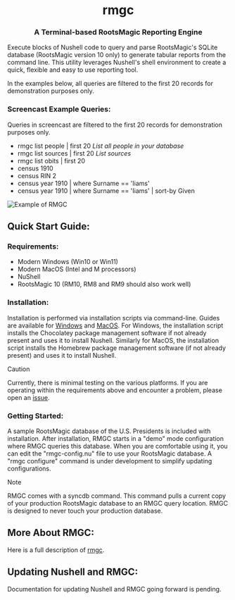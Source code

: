 <h1 align="center">rmgc</h1>
<h3 align="center">A Terminal-based RootsMagic Reporting Engine</h3>

Execute blocks of Nushell code to query and parse RootsMagic's SQLite database (RootsMagic version 10 only) to generate tabular reports from the command line. This utility leverages Nushell's shell environment to create a quick, flexible and easy to use reporting tool.

In the examples below, all queries are filtered to the first 20 records for demonstration purposes only.

<h3 align="left">Screencast Example Queries:</h3>

Queries in screencast are filtered to the first 20 records for demonstration purposes only.

- rmgc list people | first 20 _List all people in your database_
- rmgc list sources | first 20 _List sources_
- rmgc list obits | first 20
- census 1910
- census RIN 2
- census year 1910 | where Surname == 'Iiams'
- census year 1910 | where Surname == 'Iiams' | sort-by Given

![Example of RMGC](https://github.com/miams/rmgc/blob/main/screencast/example1.gif)

<h2 align="left">Quick Start Guide:</h2>

<h3 align="left">Requirements:</h3>

- Modern Windows (Win10 or Win11)
- Modern MacOS (Intel and M processors)
- NuShell
- RootsMagic 10 (RM10, RM8 and RM9 should also work well)

<h3 align="left">Installation:</h3>

Installation is performed via installation scripts via command-line. Guides are available for [Windows](https://github.com/miams/rmgc/blob/main/docs/install_nushell_win11.md) and [MacOS](https://github.com/miams/rmgc/blob/main/docs/install_nushell_macos.md). For Windows, the installation script installs the Chocolatey package management software if not already present and uses it to install Nushell. Similarly for MacOS, the installation script installs the Homebrew package management software (if not already present) and uses it to install Nushell.

> [!CAUTION]
> Currently, there is minimal testing on the various platforms. If you are operating within the requirements above and encounter a problem, please open an [issue](https://github.com/miams/rmgc/issues).

<h3 align="left">Getting Started:</h3>

A sample RootsMagic database of the U.S. Presidents is included with installation. After installation, RMGC starts in a "demo" mode configuration where RMGC queries this database. When you are comfortable using it, you can edit the "rmgc-config.nu" file to use your RootsMagic database. A "rmgc configure" command is under development to simplify updating configurations.

> [!NOTE]
> RMGC comes with a syncdb command. This command pulls a current copy of your production RootsMagic database to an RMGC query location. RMGC is designed to never touch your production database.

<h2 align="left">More About RMGC:</h2>

Here is a full description of [rmgc](https://github.com/miams/rmgc/blob/main/docs/what_is_rmgc.md).

<h2 align="left">Updating Nushell and RMGC:</h2>

Documentation for updating Nushell and RMGC going forward is pending.
